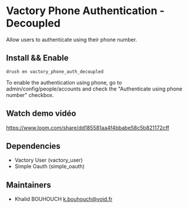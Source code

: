 # Vactory Phone Authentication - Decoupled

Allow users to authenticate using their phone number.

## Install && Enable
`drush en vactory_phone_auth_decoupled`

To enable the authentication using phone, go to admin/config/people/accounts and check the
"Authenticate using phone number" checkbox.

## Watch demo vidéo
https://www.loom.com/share/dd185581aa4f4bbabe58c5b821172cff

## Dependencies
 - Vactory User (vactory_user)
 - Simple Oauth (simple_oauth)

## Maintainers
 * Khalid BOUHOUCH <k.bouhouch@void.fr>